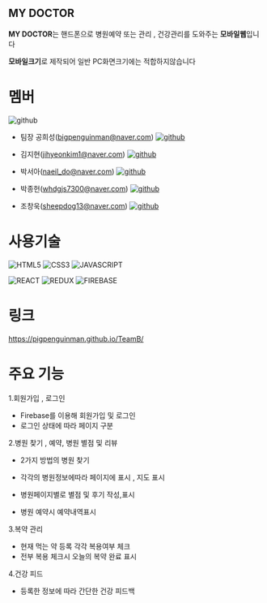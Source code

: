 ## MY DOCTOR
 **MY DOCTOR**는 
 핸드폰으로 병원예약 또는 관리 , 건강관리를 도와주는  **모바일웹**입니다
 
 **모바일크기**로 제작되어 일반 PC화면크기에는 적합하지않습니다 
 

# 멤버
![github](./ReadMe_img/github.svg)
- 팀장 공희성(bigpenguinman@naver.com) 
[![github](./ReadMe_img/github.svg)](https://github.com/PigPenguinMan)

- 김지현(jihyeonkim1@naver.com)
[![github](./ReadMe_img/github.svg)](https://github.com/wooodii)

- 박서아(naeil_do@naver.com)
[![github](./ReadMe_img/github.svg)](https://github.com/sophy97)

- 박종헌(whdgjs7300@naver.com)
[![github](./ReadMe_img/github.svg)](https://github.com/whdgjs7300)

- 조창욱(sheepdog13@naver.com)
[![github](./ReadMe_img/github.svg)](https://github.com/sheepdog13)


# 사용기술

![HTML5](./ReadMe_img/html5.svg)
![CSS3](./ReadMe_img/css3.svg)
![JAVASCRIPT](./ReadMe_img/javascript.svg)

![REACT](./ReadMe_img/react.svg)
![REDUX](./ReadMe_img/redux.svg)
![FIREBASE](./ReadMe_img/firebase.svg)

# 링크 
https://pigpenguinman.github.io/TeamB/

# 주요 기능 

1.회원가입 , 로그인 

- Firebase를 이용해 회원가입 및 로그인 
- 로그인 상태에 따라 페이지 구분 


2.병원 찾기 , 예약, 병원 별점 및 리뷰

- 2가지 방법의 병원 찾기 

- 각각의 병원정보에따라 페이지에 표시 , 지도 표시 
- 병원페이지별로 별점 및 후기 작성,표시   

- 병원 예약시 예약내역표시

3.복약 관리 


- 현재 먹는 약 등록 각각 복용여부 체크 
- 전부 복용 체크시 오늘의 복약 완료 표시

4.건강 피드 


- 등록한 정보에 따라 간단한 건강 피드백
 
